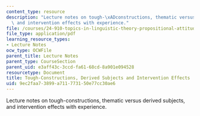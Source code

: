 ```yaml
---
content_type: resource
description: "Lecture notes on tough-\xADconstructions, thematic versus derived subjects,\
  \ and intervention effects with experience."
file: /courses/24-910-topics-in-linguistic-theory-propositional-attitudes-spring-2009/9ec2faa73899a711773150e77cc30ae6_MIT24_910s09_lec07_hartman.pdf
file_type: application/pdf
learning_resource_types:
- Lecture Notes
ocw_type: OCWFile
parent_title: Lecture Notes
parent_type: CourseSection
parent_uid: e3aff43c-3ccd-fa61-68cd-8a901e094528
resourcetype: Document
title: Tough-Constructions, Derived Subjects and Intervention Effects
uid: 9ec2faa7-3899-a711-7731-50e77cc30ae6
---
```

Lecture notes on tough-­constructions, thematic versus derived subjects, and intervention effects with experience.

